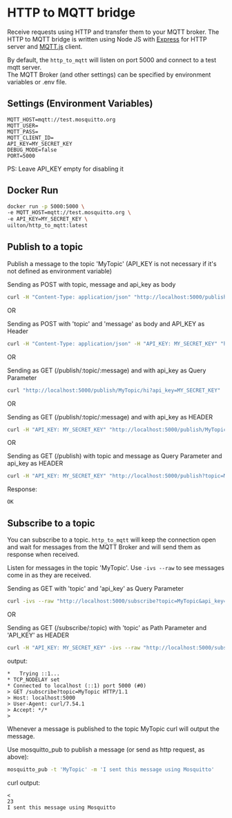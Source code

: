 # HTTP to MQTT bridge
Receive requests using HTTP and transfer them to your MQTT broker. The HTTP to MQTT bridge is written using Node JS with [Express](https://expressjs.com/) for HTTP server and [MQTT.js](https://www.npmjs.com/package/mqtt) client.

By default, the `http_to_mqtt` will listen on port 5000 and connect to a test mqtt server.  
The MQTT Broker (and other settings) can be specified by environment variables or .env file.

## Settings (Environment Variables)
```dotenv
MQTT_HOST=mqtt://test.mosquitto.org
MQTT_USER=
MQTT_PASS=
MQTT_CLIENT_ID=
API_KEY=MY_SECRET_KEY
DEBUG_MODE=false
PORT=5000
```
PS: Leave API_KEY empty for disabling it

## Docker Run
```sh
docker run -p 5000:5000 \
-e MQTT_HOST=mqtt://test.mosquitto.org \
-e API_KEY=MY_SECRET_KEY \
uilton/http_to_mqtt:latest
```


## Publish to a topic
Publish a message to the topic 'MyTopic' (API_KEY is not necessary if it's not defined as environment variable)

Sending as POST with topic, message and api_key as body
```bash
curl -H "Content-Type: application/json" "http://localhost:5000/publish"  -d '{"topic" : "MyTopic", "message" : "hi", "api_key": "MY_SECRET_KEY" }'
```

OR

Sending as POST with 'topic' and 'message' as body and API_KEY as Header
```bash
curl -H "Content-Type: application/json" -H "API_KEY: MY_SECRET_KEY" "http://localhost:5000/publish"  -d '{"topic" : "MyTopic", "message" : "hi" }'
```

OR

Sending as GET (/publish/:topic/:message) and with api_key as Query Parameter
```bash
curl "http://localhost:5000/publish/MyTopic/hi?api_key=MY_SECRET_KEY"
```

OR

Sending as GET (/publish/:topic/:message) and with api_key as HEADER
```bash
curl -H "API_KEY: MY_SECRET_KEY" "http://localhost:5000/publish/MyTopic/hi"
```

OR

Sending as GET (/publish) with topic and message as Query Parameter and api_key as HEADER
```bash
curl -H "API_KEY: MY_SECRET_KEY" "http://localhost:5000/publish?topic=MyTopic&message=hi"
```

Response:
```
OK
```

## Subscribe to a topic

You can subscribe to a topic.  `http_to_mqtt` will keep the connection open and wait for messages from the MQTT Broker and will send them as response when received.

Listen for messages in the topic 'MyTopic'.  Use `-ivs --raw` to see messages come in as they are received.

Sending as GET with 'topic' and 'api_key' as Query Parameter
```bash
curl -ivs --raw "http://localhost:5000/subscribe?topic=MyTopic&api_key=MY_SECRET_KEY"
```

OR

Sending as GET (/subscribe/:topic) with 'topic' as Path Parameter and 'API_KEY' as HEADER
```bash
curl -H "API_KEY: MY_SECRET_KEY" -ivs --raw "http://localhost:5000/subscribe/MyTopic"
```

output:
```
*   Trying ::1...
* TCP_NODELAY set
* Connected to localhost (::1) port 5000 (#0)
> GET /subscribe?topic=MyTopic HTTP/1.1
> Host: localhost:5000
> User-Agent: curl/7.54.1
> Accept: */*
>
```

Whenever a message is published to the topic MyTopic curl will output the message.

Use mosquitto_pub to publish a message (or send as http request, as above):
```bash
mosquitto_pub -t 'MyTopic' -m 'I sent this message using Mosquitto'
```

curl output:
```
<
23
I sent this message using Mosquitto
```